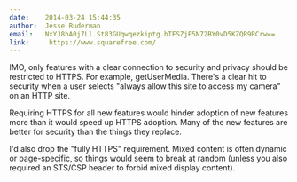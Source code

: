 ```yaml
---
date:    2014-03-24 15:44:35
author:  Jesse Ruderman
email:   NxYJ8hA0j7Ll.St83GUqwqezkiptg.bTFSZjF5N72BY0vD5KZQR9RCrw==
link:     https://www.squarefree.com/
---
```


IMO, only features with a clear connection to security and privacy
should be restricted to HTTPS. For example, getUserMedia. There's a
clear hit to security when a user selects "always allow this site to
access my camera" on an HTTP site.

Requiring HTTPS for all new features would hinder adoption of new
features more than it would speed up HTTPS adoption. Many of the new
features are better for security than the things they replace.

I'd also drop the "fully HTTPS" requirement. Mixed content is often
dynamic or page-specific, so things would seem to break at random
(unless you also required an STS/CSP header to forbid mixed display
content).
